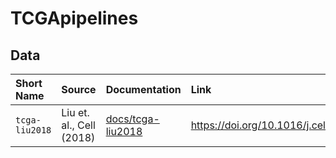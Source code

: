 
<!-- README.md is generated from README.Rmd. Please edit that file -->

# TCGApipelines

## Data

| Short Name     | Source                   | Documentation                          | Link                                         |
| :------------- | :----------------------- | :------------------------------------- | :------------------------------------------- |
| `tcga-liu2018` | Liu et. al., Cell (2018) | [docs/tcga-liu2018](docs/tcga-liu2018) | <https://doi.org/10.1016/j.cell.2018.02.052> |
